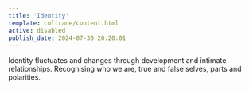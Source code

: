 ```yaml
---
title: 'Identity'
template: coltrane/content.html
active: disabled
publish_date: 2024-07-30 20:20:01
---
```

Identity fluctuates and changes through development and intimate relationships. Recognising who we are, true and false selves, parts and polarities.